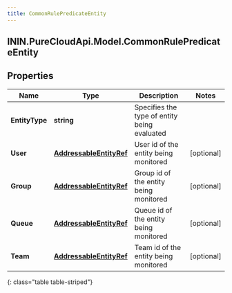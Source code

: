 ```yaml
---
title: CommonRulePredicateEntity
---
```

## ININ.PureCloudApi.Model.CommonRulePredicateEntity

## Properties

|Name | Type | Description | Notes|
|------------ | ------------- | ------------- | -------------|
| **EntityType** | **string** | Specifies the type of entity being evaluated | |
| **User** | [**AddressableEntityRef**](AddressableEntityRef.html) | User id of the entity being monitored | [optional] |
| **Group** | [**AddressableEntityRef**](AddressableEntityRef.html) | Group id of the entity being monitored | [optional] |
| **Queue** | [**AddressableEntityRef**](AddressableEntityRef.html) | Queue id of the entity being monitored | [optional] |
| **Team** | [**AddressableEntityRef**](AddressableEntityRef.html) | Team id of the entity being monitored | [optional] |
{: class="table table-striped"}


